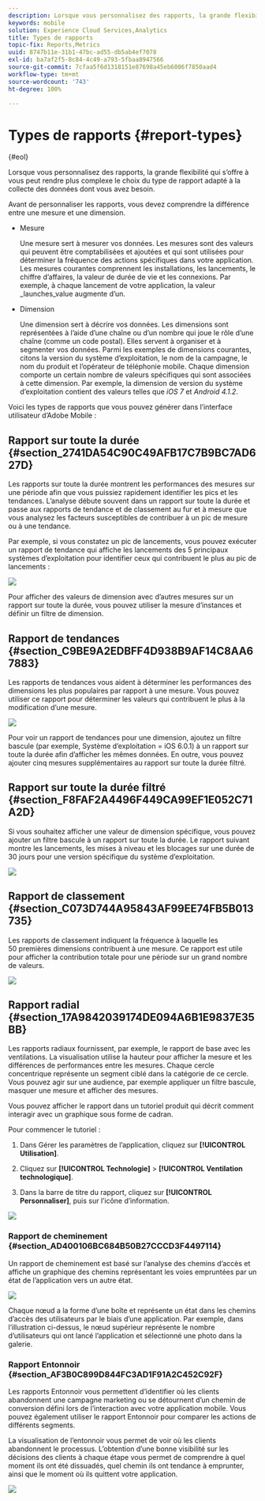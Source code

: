```yaml
---
description: Lorsque vous personnalisez des rapports, la grande flexibilité qui s’offre à vous peut rendre plus complexe le choix du type de rapport adapté à la collecte des données dont vous avez besoin.
keywords: mobile
solution: Experience Cloud Services,Analytics
title: Types de rapports
topic-fix: Reports,Metrics
uuid: 8747b11e-31b1-47bc-ad55-db5ab4ef7078
exl-id: ba7af2f5-8c84-4c49-a793-5fbaa8947566
source-git-commit: 7cfaa5f6d1318151e87698a45eb6006f7850aad4
workflow-type: tm+mt
source-wordcount: '743'
ht-degree: 100%

---
```


# Types de rapports {#report-types}

{#eol}

Lorsque vous personnalisez des rapports, la grande flexibilité qui s’offre à vous peut rendre plus complexe le choix du type de rapport adapté à la collecte des données dont vous avez besoin.

Avant de personnaliser les rapports, vous devez comprendre la différence entre une mesure et une dimension.

* Mesure

   Une mesure sert à mesurer vos données. Les mesures sont des valeurs qui peuvent être comptabilisées et ajoutées et qui sont utilisées pour déterminer la fréquence des actions spécifiques dans votre application. Les mesures courantes comprennent les installations, les lancements, le chiffre d’affaires, la valeur de durée de vie et les connexions. Par exemple, à chaque lancement de votre application,  la valeur  _launches_value augmente d’un.

* Dimension

   Une dimension sert à décrire vos données. Les dimensions sont représentées à l’aide d’une chaîne ou d’un nombre qui joue le rôle d’une chaîne (comme un code postal). Elles servent à organiser et à segmenter vos données. Parmi les exemples de dimensions courantes, citons la version du système d’exploitation, le nom de la campagne, le nom du produit et l’opérateur de téléphonie mobile. Chaque dimension comporte un certain nombre de valeurs spécifiques qui sont associées à cette dimension. Par exemple, la dimension de version du système d’exploitation contient des valeurs telles que _iOS 7_ et _Android 4.1.2_.

Voici les types de rapports que vous pouvez générer dans l’interface utilisateur d’Adobe Mobile :

## Rapport sur toute la durée {#section_2741DA54C90C49AFB17C7B9BC7AD627D}

Les rapports sur toute la durée montrent les performances des mesures sur une période afin que vous puissiez rapidement identifier les pics et les tendances. L’analyse débute souvent dans un rapport sur toute la durée et passe aux rapports de tendance et de classement au fur et à mesure que vous analysez les facteurs susceptibles de contribuer à un pic de mesure ou à une tendance.

Par exemple, si vous constatez un pic de lancements, vous pouvez exécuter un rapport de tendance qui affiche les lancements des 5 principaux systèmes d’exploitation pour identifier ceux qui contribuent le plus au pic de lancements :

![](assets/overtime.png)

Pour afficher des valeurs de dimension avec d’autres mesures sur un rapport sur toute la durée, vous pouvez utiliser la mesure d’instances et définir un filtre de dimension.

## Rapport de tendances  {#section_C9BE9A2EDBFF4D938B9AF14C8AA67883}

Les rapports de tendances vous aident à déterminer les performances des dimensions les plus populaires par rapport à une mesure. Vous pouvez utiliser ce rapport pour déterminer les valeurs qui contribuent le plus à la modification d’une mesure.

![](assets/trended.png)

Pour voir un rapport de tendances pour une dimension, ajoutez un filtre bascule (par exemple, Système d’exploitation = iOS 6.0.1) à un rapport sur toute la durée afin d’afficher les mêmes données. En outre, vous pouvez ajouter cinq mesures supplémentaires au rapport sur toute la durée filtré.

## Rapport sur toute la durée filtré {#section_F8FAF2A4496F449CA99EF1E052C71A2D}

Si vous souhaitez afficher une valeur de dimension spécifique, vous pouvez ajouter un filtre bascule à un rapport sur toute la durée. Le rapport suivant montre les lancements, les mises à niveau et les blocages sur une durée de 30 jours pour une version spécifique du système d’exploitation.

![](assets/overtime-filter.png)

## Rapport de classement {#section_C073D744A95843AF99EE74FB5B013735}

Les rapports de classement indiquent la fréquence à laquelle les 50 premières dimensions contribuent à une mesure. Ce rapport est utile pour afficher la contribution totale pour une période sur un grand nombre de valeurs.

![](assets/ranked.png)

## Rapport radial  {#section_17A9842039174DE094A6B1E9837E35BB}

Les rapports radiaux fournissent, par exemple, le rapport de base avec les ventilations. La visualisation utilise la hauteur pour afficher la mesure et les différences de performances entre les mesures. Chaque cercle concentrique représente un segment ciblé dans la catégorie de ce cercle. Vous pouvez agir sur une audience, par exemple appliquer un filtre bascule, masquer une mesure et afficher des mesures.

Vous pouvez afficher le rapport dans un tutoriel produit qui décrit comment interagir avec un graphique sous forme de cadran.

Pour commencer le tutoriel :

1. Dans Gérer les paramètres de l’application, cliquez sur **[!UICONTROL Utilisation]**.

1. Cliquez sur **[!UICONTROL Technologie]** > **[!UICONTROL Ventilation technologique]**.
1. Dans la barre de titre du rapport, cliquez sur **[!UICONTROL Personnaliser]**, puis sur l’icône d’information.

![](assets/report_technology.png)

### Rapport de cheminement {#section_AD400106BC684B50B27CCCD3F4497114}

Un rapport de cheminement est basé sur l’analyse des chemins d’accès et affiche un graphique des chemins représentant les voies empruntées par un état de l’application vers un autre état.

![](assets/action_paths.png)

Chaque nœud a la forme d’une boîte et représente un état dans les chemins d’accès des utilisateurs par le biais d’une application. Par exemple, dans l’illustration ci-dessus, le nœud supérieur représente le nombre d’utilisateurs qui ont lancé l’application et sélectionné une photo dans la galerie.

### Rapport Entonnoir  {#section_AF3B0C899D844FC3AD1F91A2C452C92F}

Les rapports Entonnoir vous permettent d’identifier où les clients abandonnent une campagne marketing ou se détournent d’un chemin de conversion défini lors de l’interaction avec votre application mobile. Vous pouvez également utiliser le rapport Entonnoir pour comparer les actions de différents segments.

La visualisation de l’entonnoir vous permet de voir où les clients abandonnent le processus. L’obtention d’une bonne visibilité sur les décisions des clients à chaque étape vous permet de comprendre à quel moment ils ont été dissuadés, quel chemin ils ont tendance à emprunter, ainsi que le moment où ils quittent votre application.

![](assets/funnel.png)
